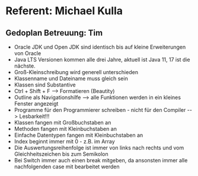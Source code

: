 Referent: Michael Kulla
=======================

Gedoplan Betreuung: Tim
-----------------------

- Oracle JDK und Open JDK sind identisch bis auf kleine Erweiterungen von Oracle
- Java LTS Versionen kommen alle drei Jahre, aktuell ist Java 11, 17 ist die nächste.
- Groß-Kleinschreibung wird generell unterschieden
- Klassenname und Dateiname muss gleich sein
- Klassen sind Substantive
- Ctrl + Shift + F --> Formatieren (Beautity)
- Outline als Navigationshilfe --> alle Funktionen werden in ein kleines Fenster angezeigt
- Programme für den Programmierer schreiben - nicht für den Compiler --> Lesbarkeit!!!
- Klassen fangen mit Großbuchstaben an
- Methoden fangen mit Kleinbuchstaben an
- Einfache Datentypen fangen mit Kleinbuchstaben an
- Index beginnt immer mit 0 - z.B. im Array
- Die Auswertungsreihenfolge ist immer von links nach rechts und vom Gleichheitszeichen bis zum Semikolon
- Bei Switch immer auch einen break mitgeben, da ansonsten immer alle nachfolgenden case mit bearbeitet werden
